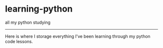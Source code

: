 # learning-python
all my python studying
***
Here is where I storage everything I've been learning through my python code lessons.
